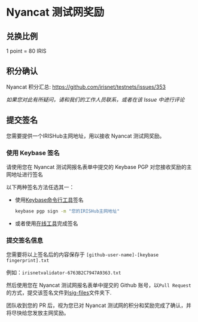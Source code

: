# Nyancat 测试网奖励

## 兑换比例

1 point = 80 IRIS

## 积分确认

Nyancat 积分汇总: <https://github.com/irisnet/testnets/issues/353>

*如果您对此有所疑问，请和我们的工作人员联系，或者在该 Issue 中进行评论*

## 提交签名

您需要提供一个IRISHub主网地址，用以接收 Nyancat 测试网奖励。

### 使用 Keybase 签名

请使用您在 Nyancat 测试网报名表单中提交的 Keybase PGP 对您接收奖励的主网地址进行签名

以下两种签名方法任选其一：

- 使用[Keybase命令行工具](https://keybase.io/docs/command_line)签名

    ```bash
    keybase pgp sign -m "您的IRISHub主网地址"
    ```

- 或者使用[在线工具](https://keybase.io/sign)完成签名

### 提交签名信息

您需要将以上签名后的内容保存于 `[github-user-name]-[keybase fingerprint].txt`

例如：`irisnetvalidator-6763B2C7947A9363.txt`

然后使用您在 Nyancat 测试网报名表单中提交的 Github 账号，以`Pull Request`的方式，提交该签名文件到[sig-files](https://github.com/irisnet/testnets/tree/master/nyancat/reward-claims/sig-files)文件夹下.

团队收到您的 PR 后，视为您已对 Nyancat 测试网的积分和奖励完成了确认，并将尽快给您发放主网奖励。
